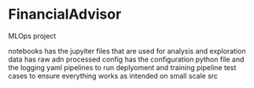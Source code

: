 # FinancialAdvisor
MLOps project 

notebooks has the jupyiter files that are used for analysis and exploration
data has raw adn processed 
config has the configuration python file and the logging yaml
pipelines to run deplyoment and training pipeline
test cases to ensure everything works as intended on small scale
src

